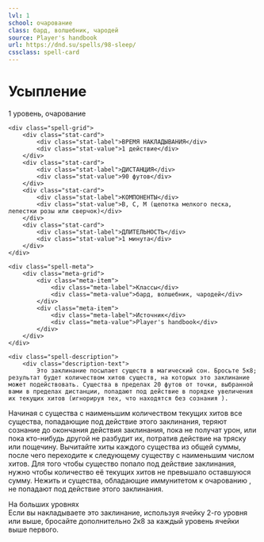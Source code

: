 ```yaml
---
lvl: 1
school: очарование
class: бард, волшебник, чародей
source: Player's handbook
url: https://dnd.su/spells/98-sleep/
cssclass: spell-card
---
```


<div class="spell-container">
    <div class="spell-header">
        <h1 class="spell-name">Усыпление</h1>
        <div class="spell-level">1 уровень, очарование</div>
    </div>
    
    <div class="spell-grid">
        <div class="stat-card">
            <div class="stat-label">ВРЕМЯ НАКЛАДЫВАНИЯ</div>
            <div class="stat-value">1 действие</div>
        </div>
        <div class="stat-card">
            <div class="stat-label">ДИСТАНЦИЯ</div>
            <div class="stat-value">90 футов</div>
        </div>
        <div class="stat-card">
            <div class="stat-label">КОМПОНЕНТЫ</div>
            <div class="stat-value">В, С, М (щепотка мелкого песка, лепестки розы или сверчок)</div>
        </div>
        <div class="stat-card">
            <div class="stat-label">ДЛИТЕЛЬНОСТЬ</div>
            <div class="stat-value">1 минута</div>
        </div>
    </div>
    
    <div class="spell-meta">
        <div class="meta-grid">
            <div class="meta-item">
                <div class="meta-label">Классы</div>
                <div class="meta-value">бард, волшебник, чародей</div>
            </div>
            <div class="meta-item">
                <div class="meta-label">Источник</div>
                <div class="meta-value">Player's handbook</div>
            </div>
        </div>
    </div>
    
    <div class="spell-description">
        <div class="description-text">
            Это заклинание посылает существ в магический сон. Бросьте 5к8; результат будет количеством хитов существ, на которых это заклинание может подействовать. Существа в пределах 20 футов от точки, выбранной вами в пределах дистанции, попадают под действие в порядке увеличения их текущих хитов (игнорируя тех, что находятся без сознания ).
Начиная с существа с наименьшим количеством текущих хитов все существа, попадающие под действие этого заклинания, теряют сознание до окончания действия заклинания, пока не получат урон, или пока кто-нибудь другой не разбудит их, потратив действие на тряску или пощечину. Вычитайте хиты каждого существа из общей суммы, после чего переходите к следующему существу с наименьшим числом хитов. Для того чтобы существо попало под действие заклинания, нужно чтобы количество её текущих хитов не превышало оставшуюся сумму.
Нежить и существа, обладающие иммунитетом к очарованию , не попадают под действие этого заклинания.
        </div>
        <div class="higher-levels">
            <div class="higher-levels-title">На больших уровнях</div>
            <div class="higher-levels-text">
                Если вы накладываете это заклинание, используя ячейку 2-го уровня или выше, бросайте дополнительно 2к8 за каждый уровень ячейки выше первого.
            </div>
        </div>
    </div>
</div>